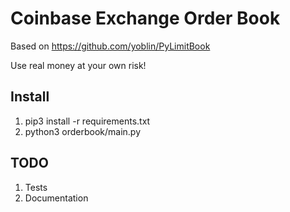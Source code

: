 # Coinbase Exchange Order Book

Based on https://github.com/yoblin/PyLimitBook

Use real money at your own risk!

## Install

1. pip3 install -r requirements.txt
2. python3 orderbook/main.py


## TODO

1. Tests
2. Documentation
